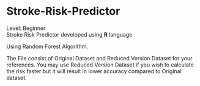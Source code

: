 # Stroke-Risk-Predictor
Level: Beginner<br>
Stroke Risk Predictor developed using <b>R</b> language <br>

Using Random Forest Algorithm. <br>

The File consist of Original Dataset and Reduced Version Dataset for your references. 
You may use Reduced Version Dataset if you wish to calculate the risk faster but it will result in lower accuracy compared to Original dataset.
